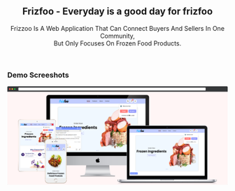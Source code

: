 <div align="center">

  <h2 align="center">Frizfoo - Everyday is a good day for frizfoo</h2>

  Frizzoo Is A Web Application That Can Connect Buyers And Sellers In One Community, <br />But Only Focuses On Frozen Food Products.

</div>

<br />

### Demo Screeshots

![Frizfoo Screenshot Prototype](./readme-images/Frizfoo-Mockup.png "Frizfoo Screenshot Prototype")


